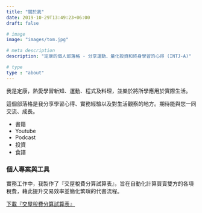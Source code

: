 ```yaml
---
title: "關於我"
date: 2019-10-29T13:49:23+06:00
draft: false

# image
image: "images/tom.jpg"

# meta description
description: "定康的個人部落格 - 分享運動、量化投資和終身學習的心得 (INTJ-A)"

# type
type : "about"
---
```


我是定康，熱愛學習新知、運動、程式及料理，並樂於將所學應用於實際生活。
<!-- more -->

這個部落格是我分享學習心得、實務經驗以及對生活觀察的地方。期待能與您一同交流、成長。

- 書籍
- Youtube
- Podcast
- 投資
- 食譜

### 個人專案與工具

實務工作中，我製作了『交屋稅費分算試算表』，旨在自動化計算買賣雙方的各項稅費，藉此提升交易效率並簡化繁瑣的代書流程。

<a href="/uploads/交屋稅費計算機pro2025.xlsm" class="btn btn-outline-primary" target="_blank" rel="noopener noreferrer">下載『交屋稅費分算試算表』</a>

